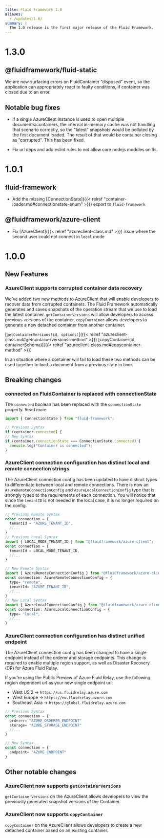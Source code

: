 ```yaml
---
title: Fluid Framework 1.0
aliases:
  - /updates/1.0/
summary: |
  The 1.0 release is the first major release of the Fluid Framework.
---
```


# 1.3.0

## @fluidframework/fluid-static

We are now surfacing errors on FluidContainer “disposed” event, so the application can appropriately react to faulty conditions, if container was closed due to an error.

## Notable bug fixes

- If a single AzureClient instance is used to open multiple documents/containers, the internal in-memory cache was not handling that scenario correctly, so the "latest" snapshots would be polluted by the first document loaded. The result of that would be container closing as "corrupted". This has been fixed.

- Fix url deps and add eslint rules to not allow core nodejs modules on lts.

# 1.0.1

## fluid-framework
- Add the missing [ConnectionState]({{< relref "container-loader.md#connectionstate-enum" >}}) export to `fluid-framework`

## @fluidframework/azure-client
- Fix [AzureClient]({{< relref "azureclient-class.md" >}}) issue where the second user could not connect in `local` mode

# 1.0.0

## New Features

### AzureClient supports corrupted container data recovery

We've added two new methods to AzureClient that will enable developers to recover data from corrupted containers. The Fluid Framework automatically generates and saves snapshots of the operation stream that we use to load the latest container. `getContainerVersions` will allow developers to access previous versions of the container. `copyContainer` allows developers to generate a new detached container from another container.

[`getContainerVersions(id, options)`]({{< relref "azureclient-class.md#getcontainerversions-method" >}})
[copyContainer(id, containerSchema)]({{< relref "azureclient-class.md#copycontainer-method" >}})

In an situation where a container will fail to load these two methods can be used together to load a document from a previous state in time.

## Breaking changes

### connected on FluidContainer is replaced with connectionState

The `connected` boolean has been replaced with the `connectionState` property. Read more

```js
import { ConnectionState } from "fluid-framework";

// Previous Syntax
if (container.connected) {
// New Syntax
if (container.connectionState === ConnectionState.Connected) {
  console.log("Container is connected");
}
```

### AzureClient connection configuration has distinct local and remote connection strings

The AzureClient connection config has been updated to have distinct types to differentiate between local and remote connections. There is now an `AzureRemoteConnectionConfig` and `AzureLocalConnectionConfig` type that is strongly typed to the requirements of each connection. You will notice that since the `tenantID` is not needed in the local case, it is no longer required on the config.

```js
// Previous Remote Syntax
const connection = {
  tenantId = "AZURE_TENANT_ID",
  //...
}
// Previous Local Syntax
import { LOCAL_MODE_TENANT_ID } from "@fluidframework/azure-client";
const connection = {
  tenantId = LOCAL_MODE_TENANT_ID,
  //...
}
```

```js
// New Remote Syntax
import { AzureRemoteConnectionConfig } from "@fluidframework/azure-client";
const connection: AzureRemoteConnectionConfig = {
  type= "remote",
  tenantId= "AZURE_TENANT_ID",
  //...
}
// New Local Syntax
import { AzureLocalConnectionConfig } from "@fluidframework/azure-client";
const connection: AzureLocalConnectionConfig = {
  type= "local",
  //...
}
```

### AzureClient connection configuration has distinct unified endpoint

The AzureClient connection config has been changed to have a single endpoint instead of the orderer and storage endpoints. This change is required to enable multiple region support, as well as Disaster Recovery (DR) for Azure Fluid Relay.

If you're using the Public Preview of Azure Fluid Relay, use the following region dependent url as your new single endpoint url:

- West US 2 ->  `https://us.fluidrelay.azure.com`
- West Europe -> `https://eu.fluidrelay.azure.com`
- Southeast Asia -> `https://global.fluidrelay.azure.com`

```js
// Previous Syntax
const connection = {
  orderer= "AZURE_ORDERER_ENDPOINT"
  storage= "AZURE_STORAGE_ENDPOINT"
  //...
}
```

```js
// New Syntax
const connection = {
  endpoint= "AZURE_ENDPOINT"
}
```

## Other notable changes

### AzureClient now supports `getContainerVersions`

`getContainerVersions` on the AzureClient allows developers to view the previously generated snapshot versions of the Container.

### AzureClient now supports `copyContainer`

`copyContainer` on the AzureClient allows developers to create a new detached container based on an existing container.
